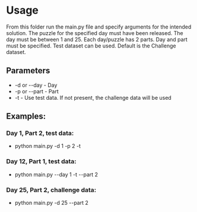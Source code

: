 # Usage

From this folder run the main.py file and specify arguments for the intended solution.
The puzzle for the specified day must have been released.
The day must be between 1 and 25.
Each day/puzzle has 2 parts.
Day and part must be specified.
Test dataset can be used. Default is the Challenge dataset.

## Parameters

- -d or --day - Day
- -p or --part - Part
- -t - Use test data. If not present, the challenge data will be used

## Examples:

### Day 1, Part 2, test data:

- python main.py -d 1 -p 2 -t

### Day 12, Part 1, test data:

- python main.py --day 1 -t --part 2

### Day 25, Part 2, challenge data:

- python main.py -d 25 --part 2
